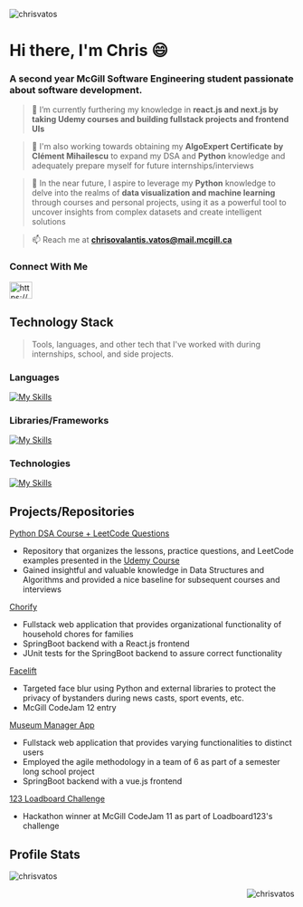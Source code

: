 <p align="left"> <img src="https://komarev.com/ghpvc/?username=chrisvatos&label=Profile%20views&color=0e75b6&style=flat" alt="chrisvatos" /> </p>


# Hi there, I'm Chris 😄
### A second year McGill Software Engineering student passionate about software development.


> 🌱 I’m currently furthering my knowledge in **react.js and next.js by taking Udemy courses and building fullstack projects and frontend UIs** <br>

> 🌱 I'm also working towards obtaining my **AlgoExpert Certificate by Clément Mihailescu** to expand my DSA and **Python** knowledge and adequately prepare myself for future internships/interviews <br>

> 🌱 In the near future, I aspire to leverage my **Python** knowledge to delve into the realms of **data visualization and machine learning** through courses and personal projects, using it as a powerful tool to uncover insights from complex datasets and create intelligent solutions

> 📫 Reach me at **chrisovalantis.vatos@mail.mcgill.ca**

<h3 align="left">Connect With Me</h3>
<p align="left">
<a href="https://www.linkedin.com/in/chrisvatos/" target="blank"><img align="center" src="https://raw.githubusercontent.com/rahuldkjain/github-profile-readme-generator/master/src/images/icons/Social/linked-in-alt.svg" alt="https://www.linkedin.com/in/chrisvatos/" height="30" width="40" /></a>
</p>

## Technology Stack <br> 
> Tools, languages, and other tech that I've worked with during internships, school, and side projects. <br>

### Languages 
[![My Skills](https://skills.thijs.gg/icons?i=js,css,html,react,java,py,bash)](https://skills.thijs.gg)

### Libraries/Frameworks
[![My Skills](https://skills.thijs.gg/icons?i=react,redux,bootstrap,express,nextjs,nodejs,vue,spring)](https://skills.thijs.gg)

### Technologies 
[![My Skills](https://skills.thijs.gg/icons?i=git,github,gherkin,gradle,eclipse,vscode,firebase,docker,jenkins,postgres,hibernate)](https://skills.thijs.gg)

## Projects/Repositories

[Python DSA Course + LeetCode Questions](https://github.com/ChrisVatos/Python_DSA_Course)
- Repository that organizes the lessons, practice questions, and LeetCode examples presented in the [Udemy Course](https://www.udemy.com/course/data-structures-algorithms-python/)
- Gained insightful and valuable knowledge in Data Structures and Algorithms and provided a nice baseline for subsequent courses and interviews

[Chorify](https://github.com/ChrisVatos/chorify)
- Fullstack web application that provides organizational functionality of household chores for families
- SpringBoot backend with a React.js frontend
- JUnit tests for the SpringBoot backend to assure correct functionality

[Facelift](https://github.com/ChrisVatos/FaceLift)
- Targeted face blur using Python and external libraries to protect the privacy of bystanders during news casts, sport events, etc.
- McGill CodeJam 12 entry

[Museum Manager App](https://github.com/McGill-ECSE321-Fall2022/project-group-07) <br> 
- Fullstack web application that provides varying functionalities to distinct users
- Employed the agile methodology in a team of 6 as part of a semester long school project 
- SpringBoot backend with a vue.js frontend 

[123 Loadboard Challenge](https://github.com/ChrisVatos/123LoadBoardChallenge)<br>
- Hackathon winner at McGill CodeJam 11 as part of Loadboard123's challenge <br> 



## Profile Stats

<p>&nbsp;<img align="left" src="https://github-readme-stats.vercel.app/api?username=chrisvatos&show_icons=true&locale=en" alt="chrisvatos" /></p>

<p><img align="right" src="https://github-readme-streak-stats.herokuapp.com/?user=chrisvatos&" alt="chrisvatos" /></p>



